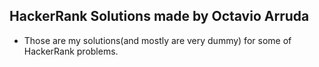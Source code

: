 ## HackerRank Solutions made by Octavio Arruda
* Those are my solutions(and mostly are very dummy) for some of HackerRank problems. 
